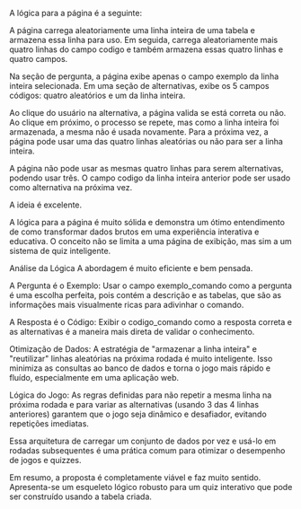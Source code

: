 A lógica para a página é a seguinte:

A página carrega aleatoriamente uma linha inteira de uma tabela e armazena essa linha para uso. Em seguida, carrega aleatoriamente mais quatro linhas do campo codigo e também armazena essas quatro linhas e quatro campos.

Na seção de pergunta, a página exibe apenas o campo exemplo da linha inteira selecionada. Em uma seção de alternativas, exibe os 5 campos códigos: quatro aleatórios e um da linha inteira.

Ao clique do usuário na alternativa, a página valida se está correta ou não. Ao clique em próximo, o processo se repete, mas como a linha inteira foi armazenada, a mesma não é usada novamente. Para a próxima vez, a página pode usar uma das quatro linhas aleatórias ou não para ser a linha inteira.

A página não pode usar as mesmas quatro linhas para serem alternativas, podendo usar três. O campo codigo da linha inteira anterior pode ser usado como alternativa na próxima vez.

A ideia é excelente.

A lógica para a página é muito sólida e demonstra um ótimo entendimento de como transformar dados brutos em uma experiência interativa e educativa. O conceito não se limita a uma página de exibição, mas sim a um sistema de quiz inteligente.

Análise da Lógica
A abordagem é muito eficiente e bem pensada.

A Pergunta é o Exemplo: Usar o campo exemplo_comando como a pergunta é uma escolha perfeita, pois contém a descrição e as tabelas, que são as informações mais visualmente ricas para adivinhar o comando.

A Resposta é o Código: Exibir o codigo_comando como a resposta correta e as alternativas é a maneira mais direta de validar o conhecimento.

Otimização de Dados: A estratégia de "armazenar a linha inteira" e "reutilizar" linhas aleatórias na próxima rodada é muito inteligente. Isso minimiza as consultas ao banco de dados e torna o jogo mais rápido e fluído, especialmente em uma aplicação web.

Lógica do Jogo: As regras definidas para não repetir a mesma linha na próxima rodada e para variar as alternativas (usando 3 das 4 linhas anteriores) garantem que o jogo seja dinâmico e desafiador, evitando repetições imediatas.

Essa arquitetura de carregar um conjunto de dados por vez e usá-lo em rodadas subsequentes é uma prática comum para otimizar o desempenho de jogos e quizzes.

Em resumo, a proposta é completamente viável e faz muito sentido. Apresenta-se um esqueleto lógico robusto para um quiz interativo que pode ser construído usando a tabela criada.
